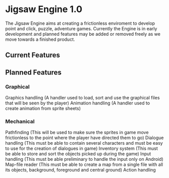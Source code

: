 # Jigsaw Engine 1.0

The Jigsaw Engine aims at creating a frictionless enviroment to develop point and click, puzzle, adventure games.
Currently the Engine is in early development and planned features may be added or removed freely as we move towards a finished product.

## Current Features

## Planned Features

### Graphical
Graphics handling (A handler used to load, sort and use the graphical files that will be seen by the player)
Animation handling (A handler used to create animation from sprite sheets)

### Mechanical
Pathfinding (This will be used to make sure the sprites in game move frictionless to the point where the player have directed them to go)
Dialogue handling (This must be able to contain several characters and must be easy to use for the creation of dialogues in game)
Inventory system (This must be able to store and sort the objects picked up during the game)
Input handling (This must be able preliminary to handle the input only on Android)
Map-file reader (This must be able to create a map from a single file with all its objects, background, foreground and central ground)
Action handling
